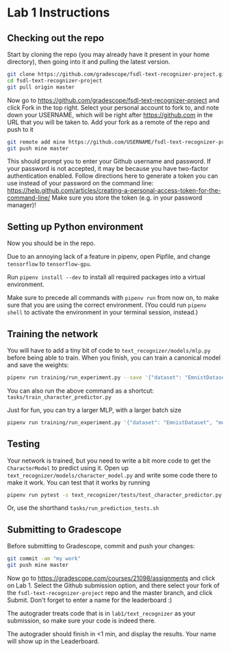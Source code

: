 # Lab 1 Instructions

## Checking out the repo

Start by cloning the repo (you may already have it present in your home directory), then going into it and pulling the latest version.

```sh
git clone https://github.com/gradescope/fsdl-text-recognizer-project.git
cd fsdl-text-recognizer-project
git pull origin master
```

Now go to https://github.com/gradescope/fsdl-text-recognizer-project and click Fork in the top right.
Select your personal account to fork to, and note down your USERNAME, which will be right after https://github.com in the URL that you will be taken to.
Add your fork as a remote of the repo and push to it

```sh
git remote add mine https://github.com/USERNAME/fsdl-text-recognizer-project.git
git push mine master
```

This should prompt you to enter your Github username and password.
If your password is not accepted, it may be because you have two-factor authentication enabled.
Follow directions here to generate a token you can use instead of your password on the command line: https://help.github.com/articles/creating-a-personal-access-token-for-the-command-line/
Make sure you store the token (e.g. in your password manager)!

## Setting up Python environment

Now you should be in the repo.

Due to an annoying lack of a feature in pipenv, open Pipfile, and change `tensorflow` to `tensorflow-gpu`.

Run `pipenv install --dev` to install all required packages into a virtual environment.

Make sure to precede all commands with `pipenv run` from now on, to make sure that you are using the correct environment.
(You could run `pipenv shell` to activate the environment in your terminal session, instead.)

## Training the network

You will have to add a tiny bit of code to `text_recognizer/models/mlp.py` before being able to train.
When you finish, you can train a canonical model and save the weights:

```sh
pipenv run training/run_experiment.py --save '{"dataset": "EmnistDataset", "model": "CharacterModel", "network": "mlp"}'
```

You can also run the above command as a shortcut: `tasks/train_character_predictor.py`

Just for fun, you can try a larger MLP, with a larger batch size

```sh
pipenv run training/run_experiment.py '{"dataset": "EmnistDataset", "model": "CharacterModel", "network": "mlp", "network_args": {"num_layers": 8}} "train_args": {"batch_size": 256}'
```

## Testing

Your network is trained, but you need to write a bit more code to get the `CharacterModel` to predict using it.
Open up `text_recognizer/models/character_model.py` and write some code there to make it work.
You can test that it works by running

```sh
pipenv run pytest -s text_recognizer/tests/test_character_predictor.py
```

Or, use the shorthand `tasks/run_prediction_tests.sh`

## Submitting to Gradescope

Before submitting to Gradescope, commit and push your changes:

```sh
git commit -am "my work"
git push mine master
```

Now go to https://gradescope.com/courses/21098/assignments and click on Lab 1.
Select the Github submission option, and there select your fork of the `fsdl-text-recognizer-project` repo and the master branch, and click Submit.
Don't forget to enter a name for the leaderboard :)

The autograder treats code that is in `lab1/text_recognizer` as your submission, so make sure your code is indeed there.

The autograder should finish in <1 min, and display the results.
Your name will show up in the Leaderboard.
